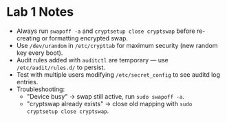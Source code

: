 # Lab 1 Notes

- Always run `swapoff -a` and `cryptsetup close cryptswap` before re-creating or formatting encrypted swap.
- Use `/dev/urandom` in `/etc/crypttab` for maximum security (new random key every boot).
- Audit rules added with `auditctl` are temporary — use `/etc/audit/rules.d/` to persist.
- Test with multiple users modifying `/etc/secret_config` to see auditd log entries.
- Troubleshooting:
  - "Device busy" → swap still active, run `sudo swapoff -a`.
  - "cryptswap already exists" → close old mapping with `sudo cryptsetup close cryptswap`.
